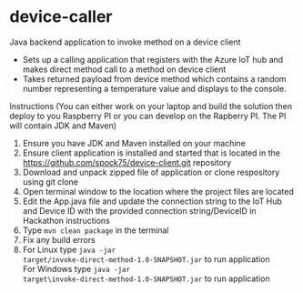 # device-caller
Java backend application to invoke method on a device client
<br>
<ul>
<li>Sets up a calling application that registers with the Azure IoT hub and makes direct method call to a method on device client</li>
<li>Takes returned payload from device method which contains a random number representing a temperature value and displays to the console.</li>
</ul>

Instructions  (You can either work on your laptop and build the solution then deploy to you Raspberry PI or you can develop on the Rapberry PI. The PI will contain JDK and Maven)
1. Ensure you have JDK and Maven installed on your machine 
2. Ensure client application is installed and started that is located in the https://github.com/spock75/device-client.git repository
3. Download and unpack zipped file of application or clone respository using git clone
4. Open terminal window to the location where the project files are located
5. Edit the App.java file and update the connection string to the IoT Hub and Device ID with the provided connection string/DeviceID in Hackathon instructions
6. Type <code>mvn clean package</code> in the terminal
7. Fix any build errors
8. For Linux type <code>java -jar target/invoke-direct-method-1.0-SNAPSHOT.jar</code> to run application<br/>For Windows type <code>java -jar target\invoke-direct-method-1.0-SNAPSHOT.jar</code> to run application


